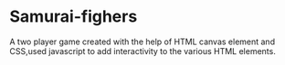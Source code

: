 ﻿# Samurai-fighers
A two player game created with the help of HTML canvas 
element and CSS,used javascript to add interactivity to the various HTML 
elements.
